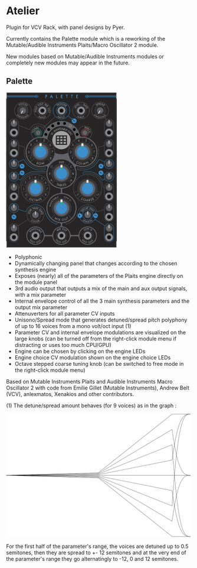 # Atelier

Plugin for VCV Rack, with panel designs by Pyer.

Currently contains the Palette module which is a reworking of the Mutable/Audible Instruments Plaits/Macro Oscillator 2 module.

New modules based on Mutable/Audible Instruments modules or completely new modules may appear in the future.

## Palette

<img src="https://github.com/Xenakios/Atelier/blob/master/palette_panel_preview01.png" width="300">

- Polyphonic
- Dynamically changing panel that changes according to the chosen synthesis engine
- Exposes (nearly) all of the parameters of the Plaits engine directly on the module panel
- 3rd audio output that outputs a mix of the main and aux output signals, with a mix parameter
- Internal envelope control of all the 3 main synthesis parameters and the output mix parameter
- Attenuverters for all parameter CV inputs
- Unisono/Spread mode that generates detuned/spread pitch polyphony of up to 16 voices from a mono volt/oct input (1)
- Parameter CV and internal envelope modulations are visualized on the large knobs (can be turned off from the right-click module menu if distracting or uses too much CPU/GPU)
- Engine can be chosen by clicking on the engine LEDs
- Engine choice CV modulation shown on the engine choice LEDs
- Octave stepped coarse tuning knob (can be switched to free mode in the right-click module menu)

Based on Mutable Instruments Plaits and Audible Instruments Macro Oscillator 2 with code from Emilie Gillet (Mutable Instruments), Andrew Belt (VCV), anlexmatos, Xenakios and other contributors. 

(1) The detune/spread amount behaves (for 9 voices) as in the graph :

<img src="https://github.com/Xenakios/Atelier/blob/master/spread_func.png" width="500">

For the first half of the parameter's range, the voices are detuned up to 0.5 semitones, then they are spread to +- 12 semitones and at the very end
of the parameter's range they go alternatingly to -12, 0 and 12 semitones.
